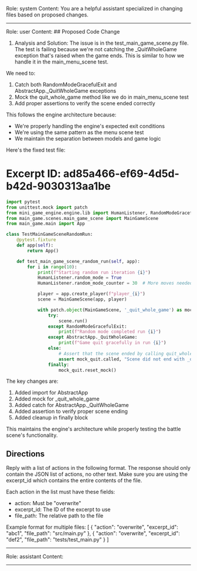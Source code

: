 Role: system
Content: You are a helpful assistant specialized in changing files based on proposed changes.
__________________
Role: user
Content: ## Proposed Code Change
1. Analysis and Solution:
The issue is in the test_main_game_scene.py file. The test is failing because we're not catching the _QuitWholeGame exception that's raised when the game ends. This is similar to how we handle it in the main_menu_scene test.

We need to:
1. Catch both RandomModeGracefulExit and AbstractApp._QuitWholeGame exceptions
2. Mock the quit_whole_game method like we do in main_menu_scene test
3. Add proper assertions to verify the scene ended correctly

This follows the engine architecture because:
- We're properly handling the engine's expected exit conditions
- We're using the same pattern as the menu scene test
- We maintain the separation between models and game logic

Here's the fixed test file:

# Excerpt ID: ad85a466-ef69-4d5d-b42d-9030313aa1be
```python main_game/tests/test_main_game_scene.py
import pytest
from unittest.mock import patch
from mini_game_engine.engine.lib import HumanListener, RandomModeGracefulExit, AbstractApp
from main_game.scenes.main_game_scene import MainGameScene
from main_game.main import App

class TestMainGameSceneRandomRun:
    @pytest.fixture
    def app(self):
        return App()

    def test_main_game_scene_random_run(self, app):
        for i in range(10):
            print(f"Starting random run iteration {i}")
            HumanListener.random_mode = True
            HumanListener.random_mode_counter = 30  # More moves needed for battle

            player = app.create_player(f"player_{i}")
            scene = MainGameScene(app, player)

            with patch.object(MainGameScene, '_quit_whole_game') as mock_quit:
                try:
                    scene.run()
                except RandomModeGracefulExit:
                    print(f"Random mode completed run {i}")
                except AbstractApp._QuitWholeGame:
                    print(f"Game quit gracefully in run {i}")
                else:
                    # Assert that the scene ended by calling quit_whole_game
                    assert mock_quit.called, "Scene did not end with _quit_whole_game"
                finally:
                    mock_quit.reset_mock()
```

The key changes are:
1. Added import for AbstractApp
2. Added mock for _quit_whole_game
3. Added catch for AbstractApp._QuitWholeGame
4. Added assertion to verify proper scene ending
5. Added cleanup in finally block

This maintains the engine's architecture while properly testing the battle scene's functionality.

## Directions
Reply with a list of actions in the following format. The response should only contain the JSON list of actions, no other text.
Make sure you are using the excerpt_id which contains the entire contents of the file.

Each action in the list must have these fields:
- action: Must be "overwrite"
- excerpt_id: The ID of the excerpt to use
- file_path: The relative path to the file

Example format for multiple files:
[
    {
        "action": "overwrite",
        "excerpt_id": "abc1",
        "file_path": "src/main.py"
    },
    {
        "action": "overwrite",
        "excerpt_id": "def2",
        "file_path": "tests/test_main.py"
    }
]
__________________
Role: assistant
Content: 
__________________
